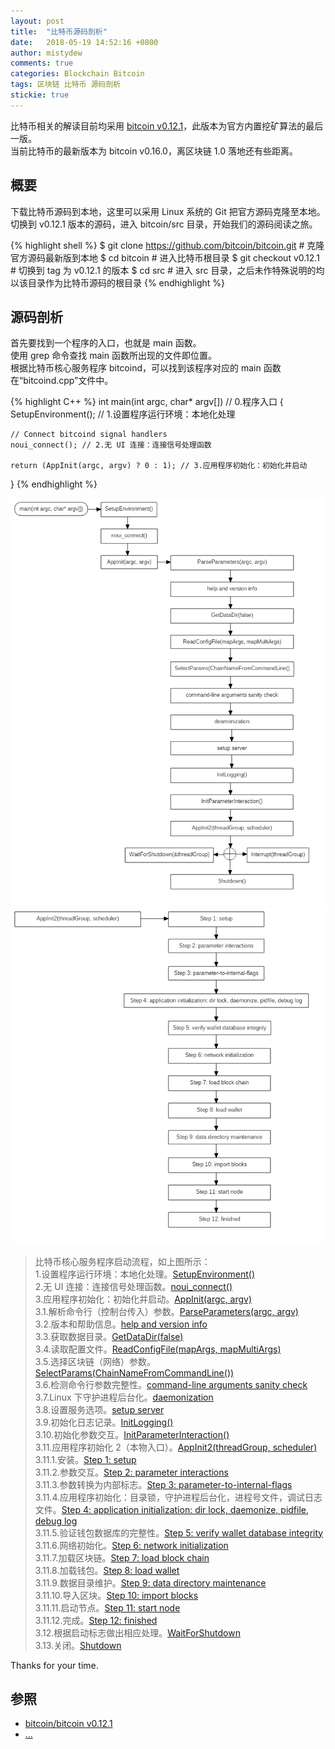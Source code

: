 ```yaml
---
layout: post
title:  "比特币源码剖析"
date:   2018-05-19 14:52:16 +0800
author: mistydew
comments: true
categories: Blockchain Bitcoin
tags: 区块链 比特币 源码剖析
stickie: true
---
```

比特币相关的解读目前均采用 [bitcoin v0.12.1](https://github.com/bitcoin/bitcoin/tree/v0.12.1)，此版本为官方内置挖矿算法的最后一版。<br>
当前比特币的最新版本为 bitcoin v0.16.0，离区块链 1.0 落地还有些距离。

## 概要

下载比特币源码到本地，这里可以采用 Linux 系统的 Git 把官方源码克隆至本地。<br>
切换到 v0.12.1 版本的源码，进入 bitcoin/src 目录，开始我们的源码阅读之旅。

{% highlight shell %}
$ git clone https://github.com/bitcoin/bitcoin.git # 克隆官方源码最新版到本地
$ cd bitcoin # 进入比特币根目录
$ git checkout v0.12.1 # 切换到 tag 为 v0.12.1 的版本
$ cd src # 进入 src 目录，之后未作特殊说明的均以该目录作为比特币源码的根目录
{% endhighlight %}

## 源码剖析

首先要找到一个程序的入口，也就是 main 函数。<br>
使用 grep 命令查找 main 函数所出现的文件即位置。<br>
根据比特币核心服务程序 bitcoind，可以找到该程序对应的 main 函数在“bitcoind.cpp”文件中。

{% highlight C++ %}
int main(int argc, char* argv[]) // 0.程序入口
{
    SetupEnvironment(); // 1.设置程序运行环境：本地化处理

    // Connect bitcoind signal handlers
    noui_connect(); // 2.无 UI 连接：连接信号处理函数

    return (AppInit(argc, argv) ? 0 : 1); // 3.应用程序初始化：初始化并启动
}
{% endhighlight %}

![bitcoindsetup01](/images/bitcoindsetup01.png)
![bitcoindsetup02](/images/bitcoindsetup02.png)

> 比特币核心服务程序启动流程，如上图所示：<br>
> 1.设置程序运行环境：本地化处理。[SetupEnvironment()](/blog/2018/05/bitcoin-source-anatomy-01.html#SetupEnvironment-ref)<br>
> 2.无 UI 连接：连接信号处理函数。[noui_connect()](/blog/2018/05/bitcoin-source-anatomy-01.html#noui_connect-ref)<br>
> 3.应用程序初始化：初始化并启动。[AppInit(argc, argv)](/blog/2018/06/bitcoin-source-anatomy-02.html#AppInit-ref)<br>
> 3.1.解析命令行（控制台传入）参数。[ParseParameters(argc, argv)](/blog/2018/06/bitcoin-source-anatomy-02.html#ParseParameters-ref)<br>
> 3.2.版本和帮助信息。[help and version info](/blog/2018/06/bitcoin-source-anatomy-02.html#HelpVersionInfo-ref)<br>
> 3.3.获取数据目录。[GetDataDir(false)](/blog/2018/06/bitcoin-source-anatomy-03.html#GetDataDir-ref)<br>
> 3.4.读取配置文件。[ReadConfigFile(mapArgs, mapMultiArgs)](/blog/2018/06/bitcoin-source-anatomy-03.html#ReadConfigFile-ref)<br>
> 3.5.选择区块链（网络）参数。[SelectParams(ChainNameFromCommandLine())](/blog/2018/06/bitcoin-source-anatomy-03.html#SelectParams-ref)<br>
> 3.6.检测命令行参数完整性。[command-line arguments sanity check](/blog/2018/06/bitcoin-source-anatomy-03.html#Command-line-ref)<br>
> 3.7.Linux 下守护进程后台化。[daemonization](/blog/2018/06/bitcoin-source-anatomy-03.html#Daemon-ref)<br>
> 3.8.设置服务选项。[setup server](/blog/2018/06/bitcoin-source-anatomy-03.html#Server-ref)<br>
> 3.9.初始化日志记录。[InitLogging()](/blog/2018/06/bitcoin-source-anatomy-04.html#InitLogging-ref)<br>
> 3.10.初始化参数交互。[InitParameterInteraction()](/blog/2018/06/bitcoin-source-anatomy-04.html#InitParameterInteraction-ref)<br>
> 3.11.应用程序初始化 2（本物入口）。[AppInit2(threadGroup, scheduler)](/blog/2018/06/bitcoin-source-anatomy-04.html#AppInit2-ref)<br>
> 3.11.1.安装。[Step 1: setup](/blog/2018/06/bitcoin-source-anatomy-04.html#Step01-ref)<br>
> 3.11.2.参数交互。[Step 2: parameter interactions](/blog/2018/06/bitcoin-source-anatomy-04.html#Step02-ref)<br>
> 3.11.3.参数转换为内部标志。[Step 3: parameter-to-internal-flags](/blog/2018/06/bitcoin-source-anatomy-05.html#Step03-ref)<br>
> 3.11.4.应用程序初始化：目录锁，守护进程后台化，进程号文件，调试日志文件。[Step 4: application initialization: dir lock, daemonize, pidfile, debug log](/blog/2018/06/bitcoin-source-anatomy-05.html#Step04-ref)<br>
> 3.11.5.验证钱包数据库的完整性。[Step 5: verify wallet database integrity](/blog/2018/08/bitcoin-source-anatomy-11.html#Step05-ref)<br>
> 3.11.6.网络初始化。[Step 6: network initialization](/blog/2018/08/bitcoin-source-anatomy-12.html#Step06-ref)<br>
> 3.11.7.加载区块链。[Step 7: load block chain](/blog/2018/08/bitcoin-source-anatomy-13.html#Step07-ref)<br>
> 3.11.8.加载钱包。[Step 8: load wallet](/blog/2018/08/bitcoin-source-anatomy-14.html#Step08-ref)<br>
> 3.11.9.数据目录维护。[Step 9: data directory maintenance](/blog/2018/09/bitcoin-source-anatomy-15.html#Step09-ref)<br>
> 3.11.10.导入区块。[Step 10: import blocks](/blog/2018/09/bitcoin-source-anatomy-15.html#Step10-ref)<br>
> 3.11.11.启动节点。[Step 11: start node](/blog/2018/09/bitcoin-source-anatomy-16.html#Step11-ref)<br>
> 3.11.12.完成。[Step 12: finished]()<br>
> 3.12.根据启动标志做出相应处理。[WaitForShutdown]()<br>
> 3.13.关闭。[Shutdown]()

Thanks for your time.

## 参照
* [bitcoin/bitcoin v0.12.1](https://github.com/bitcoin/bitcoin/tree/v0.12.1)
* [...](https://github.com/mistydew/blockchain)

